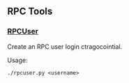 RPC Tools
---------------------

### [RPCUser](/share/rpcuser) ###

Create an RPC user login ctragocointial.

Usage:

    ./rpcuser.py <username>

